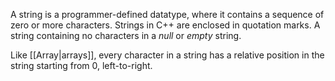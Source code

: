 A string is a programmer-defined datatype, where it contains a sequence of zero or more characters. Strings in C++ are enclosed in quotation marks. A string containing no characters in a *null* or *empty* string.

Like [[Array|arrays]], every character in a string has a relative position in the string starting from 0, left-to-right.